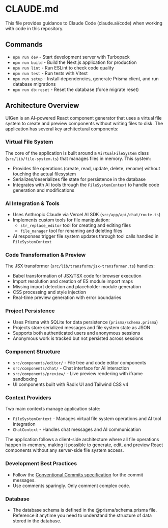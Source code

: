 # CLAUDE.md

This file provides guidance to Claude Code (claude.ai/code) when working with code in this repository.

## Commands

- `npm run dev` - Start development server with Turbopack
- `npm run build` - Build the Next.js application for production
- `npm run lint` - Run ESLint to check code quality
- `npm run test` - Run tests with Vitest
- `npm run setup` - Install dependencies, generate Prisma client, and run database migrations
- `npm run db:reset` - Reset the database (force migrate reset)

## Architecture Overview

UIGen is an AI-powered React component generator that uses a virtual file system to create and preview components without writing files to disk. The application has several key architectural components:

### Virtual File System

The core of the application is built around a `VirtualFileSystem` class (`src/lib/file-system.ts`) that manages files in memory. This system:

- Provides file operations (create, read, update, delete, rename) without touching the actual filesystem
- Serializes/deserializes file state for persistence in the database
- Integrates with AI tools through the `FileSystemContext` to handle code generation and modifications

### AI Integration & Tools

- Uses Anthropic Claude via Vercel AI SDK (`src/app/api/chat/route.ts`)
- Implements custom tools for file manipulation:
  - `str_replace_editor` tool for creating and editing files
  - `file_manager` tool for renaming and deleting files
- AI responses trigger file system updates through tool calls handled in `FileSystemContext`

### Code Transformation & Preview

The JSX transformer (`src/lib/transform/jsx-transformer.ts`) handles:

- Babel transformation of JSX/TSX code for browser execution
- Import resolution and creation of ES module import maps
- Missing import detection and placeholder module generation
- CSS processing and style injection
- Real-time preview generation with error boundaries

### Project Persistence

- Uses Prisma with SQLite for data persistence (`prisma/schema.prisma`)
- Projects store serialized messages and file system state as JSON
- Supports both authenticated users and anonymous sessions
- Anonymous work is tracked but not persisted across sessions

### Component Structure

- `src/components/editor/` - File tree and code editor components
- `src/components/chat/` - Chat interface for AI interaction
- `src/components/preview/` - Live preview rendering with iframe sandboxing
- UI components built with Radix UI and Tailwind CSS v4

### Context Providers

Two main contexts manage application state:

- `FileSystemContext` - Manages virtual file system operations and AI tool integration
- `ChatContext` - Handles chat messages and AI communication

The application follows a client-side architecture where all file operations happen in-memory, making it possible to generate, edit, and preview React components without any server-side file system access.

### Development Best Practices

- Follow the [Conventional Commits specification](https://www.conventionalcommits.org/en/v1.0.0/#specification) for the commit messages.
- Use comments sparingly. Only comment complex code.

### Database

- The database schema is defined in the @prisma/schema.prisma file. Reference it anytime you need to understand the structure of data stored in the database.

